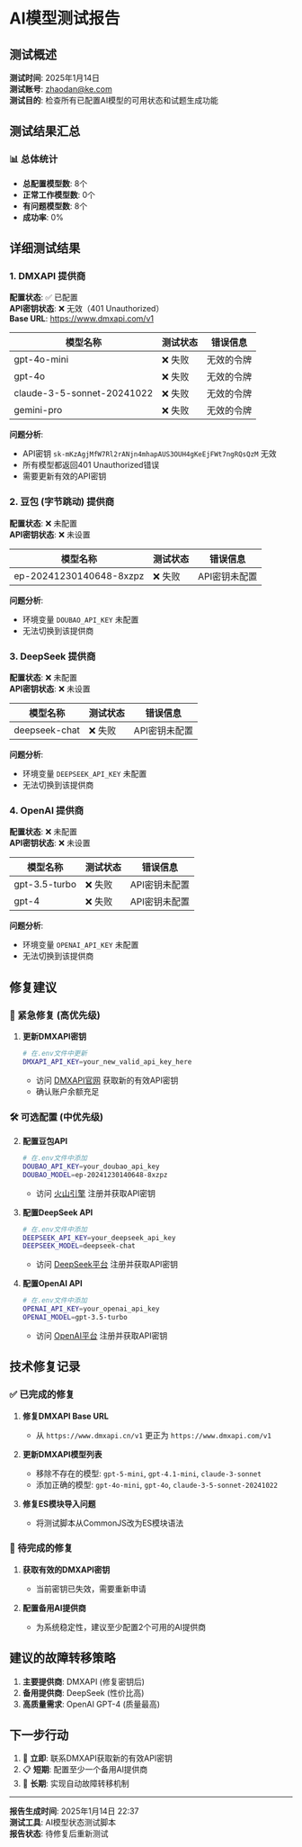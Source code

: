 # AI模型测试报告

## 测试概述

**测试时间**: 2025年1月14日  
**测试账号**: zhaodan@ke.com  
**测试目的**: 检查所有已配置AI模型的可用状态和试题生成功能  

## 测试结果汇总

### 📊 总体统计
- **总配置模型数**: 8个
- **正常工作模型数**: 0个
- **有问题模型数**: 8个
- **成功率**: 0%

## 详细测试结果

### 1. DMXAPI 提供商

**配置状态**: ✅ 已配置  
**API密钥状态**: ❌ 无效（401 Unauthorized）  
**Base URL**: https://www.dmxapi.com/v1  

| 模型名称 | 测试状态 | 错误信息 |
|---------|---------|----------|
| gpt-4o-mini | ❌ 失败 | 无效的令牌 |
| gpt-4o | ❌ 失败 | 无效的令牌 |
| claude-3-5-sonnet-20241022 | ❌ 失败 | 无效的令牌 |
| gemini-pro | ❌ 失败 | 无效的令牌 |

**问题分析**:
- API密钥 `sk-mKzAgjMfW7Rl2rANjn4mhapAUS3OUH4gKeEjFWt7ngRQsQzM` 无效
- 所有模型都返回401 Unauthorized错误
- 需要更新有效的API密钥

### 2. 豆包 (字节跳动) 提供商

**配置状态**: ❌ 未配置  
**API密钥状态**: ❌ 未设置  

| 模型名称 | 测试状态 | 错误信息 |
|---------|---------|----------|
| ep-20241230140648-8xzpz | ❌ 失败 | API密钥未配置 |

**问题分析**:
- 环境变量 `DOUBAO_API_KEY` 未配置
- 无法切换到该提供商

### 3. DeepSeek 提供商

**配置状态**: ❌ 未配置  
**API密钥状态**: ❌ 未设置  

| 模型名称 | 测试状态 | 错误信息 |
|---------|---------|----------|
| deepseek-chat | ❌ 失败 | API密钥未配置 |

**问题分析**:
- 环境变量 `DEEPSEEK_API_KEY` 未配置
- 无法切换到该提供商

### 4. OpenAI 提供商

**配置状态**: ❌ 未配置  
**API密钥状态**: ❌ 未设置  

| 模型名称 | 测试状态 | 错误信息 |
|---------|---------|----------|
| gpt-3.5-turbo | ❌ 失败 | API密钥未配置 |
| gpt-4 | ❌ 失败 | API密钥未配置 |

**问题分析**:
- 环境变量 `OPENAI_API_KEY` 未配置
- 无法切换到该提供商

## 修复建议

### 🔧 紧急修复 (高优先级)

1. **更新DMXAPI密钥**
   ```bash
   # 在.env文件中更新
   DMXAPI_API_KEY=your_new_valid_api_key_here
   ```
   - 访问 [DMXAPI官网](https://www.dmxapi.com) 获取新的有效API密钥
   - 确认账户余额充足

### 🛠️ 可选配置 (中优先级)

2. **配置豆包API**
   ```bash
   # 在.env文件中添加
   DOUBAO_API_KEY=your_doubao_api_key
   DOUBAO_MODEL=ep-20241230140648-8xzpz
   ```
   - 访问 [火山引擎](https://console.volcengine.com/ark) 注册并获取API密钥

3. **配置DeepSeek API**
   ```bash
   # 在.env文件中添加
   DEEPSEEK_API_KEY=your_deepseek_api_key
   DEEPSEEK_MODEL=deepseek-chat
   ```
   - 访问 [DeepSeek平台](https://platform.deepseek.com) 注册并获取API密钥

4. **配置OpenAI API**
   ```bash
   # 在.env文件中添加
   OPENAI_API_KEY=your_openai_api_key
   OPENAI_MODEL=gpt-3.5-turbo
   ```
   - 访问 [OpenAI平台](https://platform.openai.com) 注册并获取API密钥

## 技术修复记录

### ✅ 已完成的修复

1. **修复DMXAPI Base URL**
   - 从 `https://www.dmxapi.cn/v1` 更正为 `https://www.dmxapi.com/v1`

2. **更新DMXAPI模型列表**
   - 移除不存在的模型: `gpt-5-mini`, `gpt-4.1-mini`, `claude-3-sonnet`
   - 添加正确的模型: `gpt-4o-mini`, `gpt-4o`, `claude-3-5-sonnet-20241022`

3. **修复ES模块导入问题**
   - 将测试脚本从CommonJS改为ES模块语法

### 🔄 待完成的修复

1. **获取有效的DMXAPI密钥**
   - 当前密钥已失效，需要重新申请

2. **配置备用AI提供商**
   - 为系统稳定性，建议至少配置2个可用的AI提供商

## 建议的故障转移策略

1. **主要提供商**: DMXAPI (修复密钥后)
2. **备用提供商**: DeepSeek (性价比高)
3. **高质量需求**: OpenAI GPT-4 (质量最高)

## 下一步行动

1. 🚨 **立即**: 联系DMXAPI获取新的有效API密钥
2. 📋 **短期**: 配置至少一个备用AI提供商
3. 🔄 **长期**: 实现自动故障转移机制

---

**报告生成时间**: 2025年1月14日 22:37  
**测试工具**: AI模型状态测试脚本  
**报告状态**: 待修复后重新测试